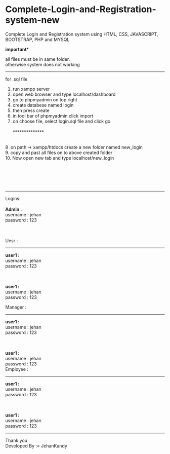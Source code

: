 # Complete-Login-and-Registration-system-new
Complete Login and Registration system using HTML, CSS, JAVASCRIPT, BOOTSTRAP, PHP and MYSQL
<br>

********important*********

all files must be in same folder.<br>
otherwise system does not working<br>


****************************
for .sql file
<br>
1. run xampp server<br>
2. open web browser and type localhost/dashboard<br>
3. go to phpmyadmin on top right<br>
4. create databese named login<br>
5. then press create<br>
6. in tool bar of phpmyadmin click import<br>
7. on choose file, select login.sql file and click go<br><br>
**************<br><br>

8 .on path -> xampp/htdocs create a new folder named new_login<br>
9. copy and past all files on to above created folder<br>
10. Now open new tab and type localhost/new_login<br>

<br><br><br><br>
************
Logins:<br><br>
<b>Admin :</b><br>
  username : jehan<br>
  password : 123 <br>
  
  <br><br>
Uesr :<br>
***
 <b>user1 :</b><br>
    username : jehan<br>
    password : 123 <br>
    
   <br><br>
    <b>user1 :</b><br>
    username : jehan<br>
    password : 123 <br>

Manager :<br>
***
 <b>user1 :</b><br>
    username : jehan<br>
    password : 123 <br>
    
   <br><br>
    <b>user1 :</b><br>
    username : jehan<br>
    password : 123 <br>
Employee :<br>
***
 <b>user1 :</b><br>
    username : jehan<br>
    password : 123 <br>
    
   <br><br>
    <b>user1 :</b><br>
    username : jehan<br>
    password : 123 <br>

**************************

Thank you <br>
Developed By := JehanKandy
